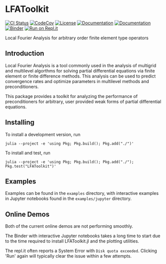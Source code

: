 # LFAToolkit

[![CI Status](https://github.com/jeremylt/LFAToolkit.jl/workflows/Tests/badge.svg)](https://github.com/jeremylt/LFAToolkit.jl/actions)
[![CodeCov](https://codecov.io/gh/jeremylt/LFAToolkit.jl/branch/master/graph/badge.svg)](https://codecov.io/gh/jeremylt/LFAToolkit.jl)
[![License](https://img.shields.io/badge/License-BSD%202--Clause-orange.svg)](https://opensource.org/licenses/BSD-2-Clause)
[![Documentation](https://img.shields.io/badge/docs-dev-blue)](https://jeremylt.github.io/LFAToolkit.jl/dev/)
[![Documentation](https://img.shields.io/badge/docs-stable-blue)](https://jeremylt.github.io/LFAToolkit.jl/stable/)
[![Binder](https://mybinder.org/badge_logo.svg)](https://mybinder.org/v2/gh/jeremylt/LFAToolkit.jl/main?filepath=examples%2Fjupyter)
[![Run on Repl.it](https://repl.it/badge/github/jeremylt/LFAToolkit.jl)](https://replit.com/@jeremylt/LFAToolkitjl)

Local Fourier Analysis for arbitrary order finite element type operators

## Introduction

Local Fourier Analysis is a tool commonly used in the analysis of multigrid and multilevel algorthms for solving partial differential equations via finite element or finite difference methods.
This analysis can be used to predict convergence rates and optimize parameters in multilevel methods and preconditioners.

This package provides a toolkit for analyzing the performance of preconditioners for arbitrary, user provided weak forms of partial differential equations.

## Installing

To install a development version, run

```
julia --project -e 'using Pkg; Pkg.build(); Pkg.add("./")'
```

To install and test, run

```
julia --project -e 'using Pkg; Pkg.build(); Pkg.add("./"); Pkg.test("LFAToolkit")'
```

## Examples

Examples can be found in the ``examples`` directory, with interactive examples in Jupyter notebooks found in the ``examples/jupyter`` directory.

## Online Demos

Both of the current online demos are not performing smoothly.

The Binder with interactive Jupyter notebooks takes a long time to start due to the time required to install LFAToolkit.jl and the plotting utilities.

The repl.it often reports a System Error with `Disk quota exceeded`.
Clicking 'Run' again will typically clear the issue within a few attempts.
